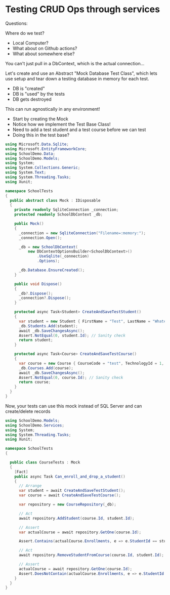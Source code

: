 # Testing CRUD Ops through services

Questions:

Where do we test?

- Local Computer?
- What about on Github actions?
- What about somewhere else?

You can't just pull in a DbContext, which is the actual connection...

Let's create and use an Abstract "Mock Database Test Class", which lets use setup and tear down a testing database in memory for each test.

- DB is "created"
- DB is "used" by the tests
- DB gets destroyed

This can run agnostically in any environment!

- Start by creating the Mock
- Notice how we implement the Test Base Class!
- Need to add a test student and a test course before we can test
- Doing this in the test base?

```csharp
using Microsoft.Data.Sqlite;
using Microsoft.EntityFrameworkCore;
using SchoolDemo.Data;
using SchoolDemo.Models;
using System;
using System.Collections.Generic;
using System.Text;
using System.Threading.Tasks;
using Xunit;

namespace SchoolTests
{
  public abstract class Mock : IDisposable
  {
    private readonly SqliteConnection _connection;
    protected readonly SchoolDbContext _db;

    public Mock()
    {
      _connection = new SqliteConnection("Filename=:memory:");
      _connection.Open();

      _db = new SchoolDbContext(
          new DbContextOptionsBuilder<SchoolDbContext>()
              .UseSqlite(_connection)
              .Options);

      _db.Database.EnsureCreated();
    }

    public void Dispose()
    {
      _db?.Dispose();
      _connection?.Dispose();
    }

    protected async Task<Student> CreateAndSaveTestStudent()
    {
      var student = new Student { FirstName = "Test", LastName = "Whatever" };
      _db.Students.Add(student);
      await _db.SaveChangesAsync();
      Assert.NotEqual(0, student.Id); // Sanity check
      return student;
    }

    protected async Task<Course> CreateAndSaveTestCourse()
    {
      var course = new Course { CourseCode = "test", TechnologyId = 1, Price = 1000 };
      _db.Courses.Add(course);
      await _db.SaveChangesAsync();
      Assert.NotEqual(0, course.Id); // Sanity check
      return course;
    }
  }
}

```

Now, your tests can use this mock instead of SQL Server and can create/delete records

```csharp
using SchoolDemo.Models;
using SchoolDemo.Services;
using System;
using System.Threading.Tasks;
using Xunit;

namespace SchoolTests
{

  public class CourseTests : Mock
  {
    [Fact]
    public async Task Can_enroll_and_drop_a_student()
    {
      // Arrange
      var student = await CreateAndSaveTestStudent();
      var course = await CreateAndSaveTestCourse();

      var repository = new CourseRepository(_db);

      // Act
      await repository.AddStudent(course.Id, student.Id);

      // Assert
      var actualCourse = await repository.GetOne(course.Id);

      Assert.Contains(actualCourse.Enrollments, e => e.StudentId == student.Id);

      // Act
      await repository.RemoveStudentFromCourse(course.Id, student.Id);

      // Assert
      actualCourse = await repository.GetOne(course.Id);
      Assert.DoesNotContain(actualCourse.Enrollments, e => e.StudentId == student.Id);
    }
  }
}

```
